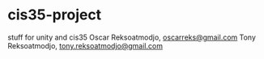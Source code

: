 # cis35-project
stuff for unity and cis35
Oscar Reksoatmodjo, oscarreks@gmail.com
Tony Reksoatmodjo, tony.reksoatmodjo@gmail.com
